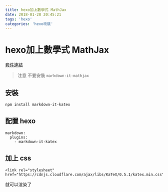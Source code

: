 ```yaml
---
title: hexo加上數學式 MathJax
date: 2018-01-28 20:45:21
tags: 'hexo'
categories: 'hexo改裝'
---
```


# hexo加上數學式 MathJax

[套件連結](https://www.npmjs.com/package/markdown-it-katex)

> 注意
不要安裝 `markdown-it-mathjax`

## 安裝

```shell
npm install markdown-it-katex
```

## 配置 hexo

```
markdown:
  plugins:
    - markdown-it-katex
```

## 加上 css

```
<link rel="stylesheet" href="https://cdnjs.cloudflare.com/ajax/libs/KaTeX/0.5.1/katex.min.css">
```

就可以渲染了
